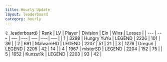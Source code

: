 ```yaml
---
title: Hourly Update
layout: leaderboard
category: hourly
---
```


{: .leaderboard}
| Rank | LV | Player | Division | Elo | Wins | Losses |
| --- | --- | --- | --- | --- | --- | --- |
| <span data-change="0">1</span> | 3298 | <span title="ID: 164871">Hungry YuYu</span> | LEGEND | <span data-change="0">2226</span> | <span data-change="0">101</span> | <span data-change="0">36</span> |
| <span data-change="0">2</span> | 691 | <span title="ID: 261794">MalwareHD</span> | LEGEND | <span data-change="0">2207</span> | <span data-change="0">51</span> | <span data-change="0">21</span> |
| <span data-change="0">3</span> | 1276 | <span title="ID: 337810">Dregun</span> | LEGEND | <span data-change="0">2205</span> | <span data-change="0">42</span> | <span data-change="0">14</span> |
| <span data-change="0">4</span> | 1967 | <span title="ID: 453695">misterSD</span> | LEGEND | <span data-change="0">2204</span> | <span data-change="0">152</span> | <span data-change="0">75</span> |
| <span data-change="0">5</span> | 1652 | <span title="ID: 392407">Kunzut1k</span> | LEGEND | <span data-change="0">2203</span> | <span data-change="0">93</span> | <span data-change="0">42</span> |